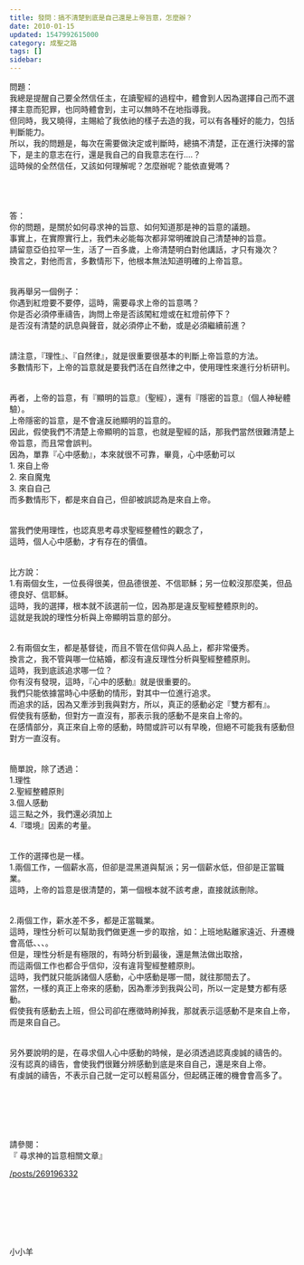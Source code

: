 ```yaml
---
title: 發問：搞不清楚到底是自己還是上帝旨意，怎麼辦？
date: 2010-01-15
updated: 1547992615000
category: 成聖之路
tags: []
sidebar: 
---
```


<p>問題：<br/>
我總是提醒自己要全然信任主，在讀聖經的過程中，體會到人因為選擇自己而不選擇主意而犯罪，也同時體會到，主可以無時不在地指導我。<br/>
但同時，我又曉得，主賜給了我依祂的樣子去造的我，可以有各種好的能力，包括判斷能力。<br/>
所以，我的問題是，每次在需要做決定或判斷時，總搞不清楚，正在進行決擇的當下，是主的意志在行，還是我自己的自我意志在行....？<br/>
這時候的全然信任，又該如何理解呢？怎麼辦呢？能依直覺嗎？<br/>
<!--more--><br/>
<br/>
<br/>
<br/>
答：<br/>
你的問題，是關於如何尋求神的旨意、如何知道那是神的旨意的議題。<br/>
事實上，在實際實行上，我們未必能每次都非常明確說自己清楚神的旨意。<br/>
請留意亞伯拉罕一生，活了一百多歲，上帝清楚明白對他講話，才只有幾次？<br/>
換言之，對他而言，多數情形下，他根本無法知道明確的上帝旨意。<br/>
<br/>
<br/>
我再舉另一個例子：<br/>
你遇到紅燈要不要停，這時，需要尋求上帝的旨意嗎？<br/>
你是否必須停車禱告，詢問上帝是否該闖紅燈或在紅燈前停下？<br/>
是否沒有清楚的訊息與聲音，就必須停止不動，或是必須繼續前進？<br/>
<br/>
<br/>
請注意，『理性』、『自然律』，就是很重要很基本的判斷上帝旨意的方法。<br/>
多數情形下，上帝的旨意就是要我們活在自然律之中，使用理性來進行分析研判。<br/>
<br/>
<br/>
再者，上帝的旨意，有『顯明的旨意』（聖經），還有『隱密的旨意』（個人神秘體驗）。<br/>
上帝隱密的旨意，是不會違反祂顯明的旨意的。<br/>
因此，假使我們不清楚上帝顯明的旨意，也就是聖經的話，那我們當然很難清楚上帝旨意，而且常會誤判。<br/>
因為，單靠『心中感動』，本來就很不可靠，畢竟，心中感動可以<br/>
1. 來自上帝<br/>
2. 來自魔鬼<br/>
3. 來自自己<br/>
而多數情形下，都是來自自己，但卻被誤認為是來自上帝。<br/>
<br/>
<br/>
當我們使用理性，也認真思考尋求聖經整體性的觀念了，<br/>
這時，個人心中感動，才有存在的價值。<br/>
<br/>
<br/>
比方說：<br/>
1.有兩個女生，一位長得很美，但品德很差、不信耶穌；另一位較沒那麼美，但品德良好、信耶穌。<br/>
這時，我的選擇，根本就不該選前一位，因為那是違反聖經整體原則的。<br/>
這就是我說的理性分析與上帝顯明旨意的部分。<br/>
<br/>
<br/>
2.有兩個女生，都是基督徒，而且不管在信仰與人品上，都非常優秀。<br/>
換言之，我不管與哪一位結婚，都沒有違反理性分析與聖經整體原則。<br/>
這時，我到底該追求哪一位？<br/>
你有沒有發現，這時，『心中的感動』就是很重要的。<br/>
我們只能依據當時心中感動的情形，對其中一位進行追求。<br/>
而追求的話，因為又牽涉到我與對方，所以，真正的感動必定『雙方都有』。<br/>
假使我有感動，但對方一直沒有，那表示我的感動不是來自上帝的。<br/>
在感情部分，真正來自上帝的感動，時間或許可以有早晚，但絕不可能我有感動但對方一直沒有。<br/>
<br/>
<br/>
簡單說，除了透過：<br/>
1.理性<br/>
2.聖經整體原則<br/>
3.個人感動<br/>
這三點之外，我們還必須加上<br/>
4.『環境』因素的考量。<br/>
<br/>
<br/>
工作的選擇也是一樣。<br/>
1.兩個工作，一個薪水高，但卻是混黑道與幫派；另一個薪水低，但卻是正當職業。<br/>
這時，上帝的旨意是很清楚的，第一個根本就不該考慮，直接就該刪除。<br/>
<br/>
<br/>
2.兩個工作，薪水差不多，都是正當職業。<br/>
這時，理性分析可以幫助我們做更進一步的取捨，如：上班地點離家遠近、升遷機會高低、、、。<br/>
但是，理性分析是有極限的，有時分析到最後，還是無法做出取捨，<br/>
而這兩個工作也都合乎信仰，沒有違背聖經整體原則。<br/>
這時，我們就只能訴諸個人感動，心中感動是哪一間，就往那間去了。<br/>
當然，一樣的真正上帝來的感動，因為牽涉到我與公司，所以一定是雙方都有感動。<br/>
假使我有感動去上班，但公司卻在應徵時刷掉我，那就表示這感動不是來自上帝，而是來自自己。<br/>
<br/>
<br/>
另外要說明的是，在尋求個人心中感動的時候，是必須透過認真虔誠的禱告的。<br/>
沒有認真的禱告，會使我們很難分辨感動到底是來自自己，還是來自上帝。<br/>
有虔誠的禱告，不表示自己就一定可以輕易區分，但起碼正確的機會會高多了。<br/>
<br/>
<br/>
<br/>
<br/>
<br/>
<br/>
請參閱：<br/>
『 尋求神的旨意相關文章』</p>
<p><a href="/posts/269196332" target="_blank">/posts/269196332</a><br/>
<br/>
<br/>
<br/>
<br/>
<br/>
<br/>
<br/>
小小羊<br/>
 </p>
